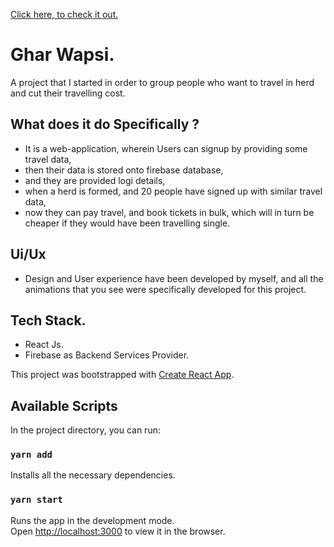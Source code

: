 [Click here, to check it out.](https://www.ghar-wapsi.vercel.app/)

# Ghar Wapsi.
A project that I started in order to group people who want to travel in herd and cut their travelling cost.

## What does it do Specifically ?
- It is a web-application, wherein Users can signup by providing some travel data,
- then their data is stored onto firebase database,
- and they are provided logi details,
- when a herd is formed, and 20 people have signed up with similar travel data,
- now they can pay travel, and book tickets in bulk, which will in turn be cheaper if they would have been travelling single.

## Ui/Ux
- Design and User experience have been developed by myself, and all the animations that you see were specifically developed for this project.

## Tech Stack.
- React Js.
- Firebase as Backend Services Provider.

This project was bootstrapped with [Create React App](https://github.com/facebook/create-react-app).

## Available Scripts

In the project directory, you can run:

### `yarn add`

Installs all the necessary dependencies.

### `yarn start`

Runs the app in the development mode.<br />
Open [http://localhost:3000](http://localhost:3000) to view it in the browser.

